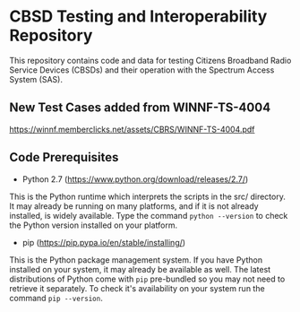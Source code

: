 # CBSD Testing and Interoperability Repository

This repository contains code and data for testing Citizens Broadband Radio Service Devices (CBSDs) 
and their operation with the Spectrum Access System (SAS).

## New Test Cases added from WINNF-TS-4004

https://winnf.memberclicks.net/assets/CBRS/WINNF-TS-4004.pdf

## Code Prerequisites

* Python 2.7 (https://www.python.org/download/releases/2.7/)

This is the Python runtime which interprets the scripts in the src/ directory.
It may already be running on many platforms, and if it is not already installed, 
is widely available. Type the command `python --version` to check the Python version 
installed on your platform.

* pip (https://pip.pypa.io/en/stable/installing/)

This is the Python package management system. If you have Python installed on your system, 
it may already be available as well. The latest distributions of Python come with `pip` 
pre-bundled so you may not need to retrieve it separately. To check it's availability 
on your system run the command `pip --version`.

